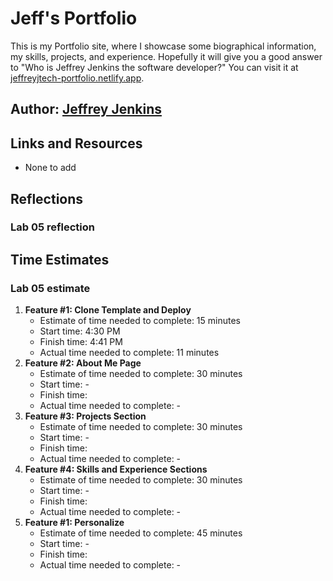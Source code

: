 # Jeff's Portfolio

This is my Portfolio site, where I showcase some biographical information, my skills, projects, and experience. Hopefully it will give you a good answer to "Who is Jeffrey Jenkins the software developer?" You can visit it at [jeffreyjtech-portfolio.netlify.app](https://jeffreyjtech-portfolio.netlify.app/).

## Author: [Jeffrey Jenkins](https://github.com/jeffreyjtech)

## Links and Resources

- None to add

## Reflections

### Lab 05 reflection

## Time Estimates

### Lab 05 estimate

1. **Feature #1: Clone Template and Deploy**
    - Estimate of time needed to complete: 15 minutes
    - Start time: 4:30 PM
    - Finish time: 4:41 PM
    - Actual time needed to complete: 11 minutes
2. **Feature #2: About Me Page**
    - Estimate of time needed to complete: 30 minutes
    - Start time: -
    - Finish time: 
    - Actual time needed to complete: -
3. **Feature #3: Projects Section**
    - Estimate of time needed to complete: 30 minutes
    - Start time: -
    - Finish time: 
    - Actual time needed to complete: -
4. **Feature #4: Skills and Experience Sections**
    - Estimate of time needed to complete: 30 minutes
    - Start time: -
    - Finish time: 
    - Actual time needed to complete: -
5. **Feature #1: Personalize**
    - Estimate of time needed to complete: 45 minutes
    - Start time: -
    - Finish time: 
    - Actual time needed to complete: -